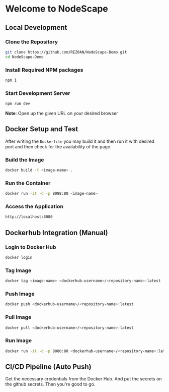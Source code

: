 # Welcome to NodeScape

## Local Development

### Clone the Repository

```bash
git clone https://github.com/REZ0AN/NodeScape-Demo.git
cd NodeScape-Demo
```

### Install Required NPM packages

```bash
npm i
```

### Start Development Server

```bash
npm run dev
```
**Note**: Open up the given URL on your desired browser

## Docker Setup and Test

After writing the `Dockerfile` you may build it and then run it with desired port and then check for the availability of the page.

### Build the Image

```bash
docker build -t <image-name> .
```

### Run the Container

```bash
docker run -it -d -p 8088:80 <image-name>
```
### Access the Application

```bash
http://localhost:8080
```
## Dockerhub Integration (Manual)

### Login to Docker Hub

```bash
docker login
```

### Tag Image

```bash
docker tag <image-name> <dockerhub-username>/<repository-name>:latest
```
### Push Image

```bash
docker push <dockerhub-username>/<repository-name>:latest
```
### Pull Image

```bash
docker pull <dockerhub-username>/<repository-name>:latest
```

### Run Image

```bash
docker run -it -d -p 8080:80 <dockerhub-username>/<repository-name>:latest
```

## CI/CD Pipeline (Auto Push)

Get the necessary credentials from the Docker Hub. And put the secrets on the github secrets. Then you're good to go.